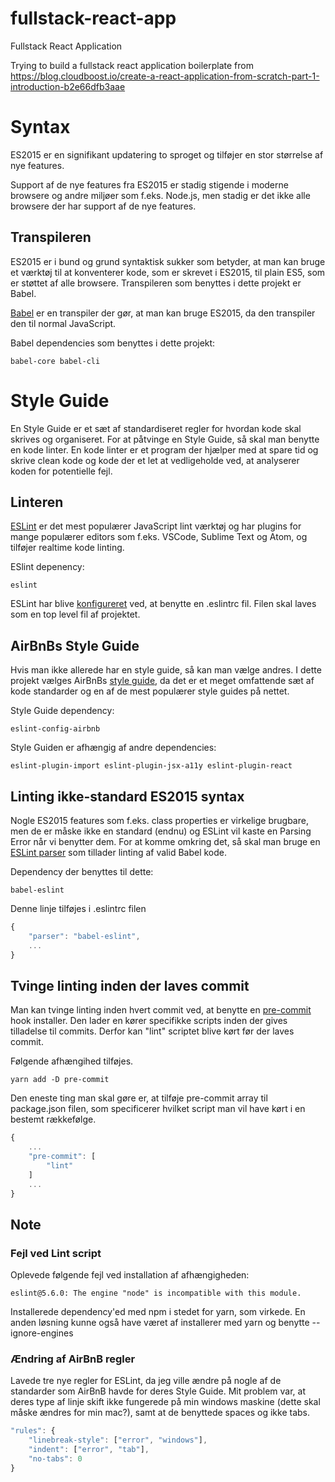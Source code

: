 # fullstack-react-app
Fullstack React Application

Trying to build a fullstack react application boilerplate from https://blog.cloudboost.io/create-a-react-application-from-scratch-part-1-introduction-b2e66dfb3aae

# Syntax
ES2015 er en signifikant updatering to sproget og tilføjer en stor størrelse af nye features. 

Support af de nye features fra ES2015 er stadig stigende i moderne browsere og andre miljøer som f.eks. Node.js, men stadig er det ikke alle browsere der har support af de nye features.

## Transpileren
ES2015 er i bund og grund syntaktisk sukker som betyder, at man kan bruge et værktøj til at konventerer kode, som er skrevet i ES2015, til plain ES5, som er støttet af alle browsere. Transpileren som benyttes i dette projekt er Babel.

[Babel](https://babeljs.io/) er en transpiler der gør, at man kan bruge ES2015, da den transpiler den til normal JavaScript.

Babel dependencies som benyttes i dette projekt:
```
babel-core babel-cli
```

# Style Guide
En Style Guide er et sæt af standardiseret regler for hvordan kode skal skrives og organiseret. For at påtvinge en Style Guide, så skal man benytte en kode linter. En kode linter er et program der hjælper med at spare tid og skrive clean kode og kode der et let at vedligeholde ved, at analyserer koden for potentielle fejl.

## Linteren
[ESLint](https://eslint.org/) er det mest populærer JavaScript lint værktøj og har plugins for mange populærer editors som f.eks. VSCode, Sublime Text og Atom, og tilføjer realtime kode linting.

ESlint depenency:
```
eslint
```

ESLint har blive [konfigureret](https://eslint.org/docs/user-guide/configuring) ved, at benytte en .eslintrc fil. Filen skal laves som en top level fil af projektet.

## AirBnBs Style Guide
Hvis man ikke allerede har en style guide, så kan man vælge andres. I dette projekt vælges AirBnBs [style guide](https://github.com/airbnb/javascript), da det er et meget omfattende sæt af kode standarder og en af de mest populærer style guides på nettet.

Style Guide dependency:
```
eslint-config-airbnb
```

Style Guiden er afhængig af andre dependencies:
```
eslint-plugin-import eslint-plugin-jsx-a11y eslint-plugin-react
```

## Linting ikke-standard ES2015 syntax
Nogle ES2015 features som f.eks. class properties er virkelige brugbare, men de er måske ikke en standard (endnu) og ESLint vil kaste en Parsing Error når vi benytter dem. For at komme omkring det, så skal man bruge en [ESLint parser](https://github.com/babel/babel-eslint) som tillader linting af valid Babel kode.

Dependency der benyttes til dette:
```
babel-eslint
```

Denne linje tilføjes i .eslintrc filen
```javascript
{
    "parser": "babel-eslint",
    ...
}
```

## Tvinge linting inden der laves commit
Man kan tvinge linting inden hvert commit ved, at benytte en [pre-commit](https://www.npmjs.com/package/pre-commit) hook installer. Den lader en kører specifikke scripts inden der gives tilladelse til commits. Derfor kan "lint" scriptet blive kørt før der laves commit.

Følgende afhængihed tilføjes.
```
yarn add -D pre-commit
```

Den eneste ting man skal gøre er, at tilføje pre-commit array til package.json filen, som specificerer hvilket script man vil have kørt i en bestemt rækkefølge.
```javascript
{
	...
	"pre-commit": [
		"lint"
	]
	...
}
````

## Note

### Fejl ved Lint script
Oplevede følgende fejl ved installation af afhængigheden:
```
eslint@5.6.0: The engine "node" is incompatible with this module.
```

Installerede dependency'ed med npm i stedet for yarn, som virkede. En anden løsning kunne også have været af installerer med yarn og benytte --ignore-engines

### Ændring af AirBnB regler
Lavede tre nye regler for ESLint, da jeg ville ændre på nogle af de standarder som AirBnB havde for deres Style Guide. Mit problem var, at deres type af linje skift ikke fungerede på min windows maskine (dette skal måske ændres for min mac?), samt at de benyttede spaces og ikke tabs.
```javascript
"rules": {
	"linebreak-style": ["error", "windows"],
	"indent": ["error", "tab"],
	"no-tabs": 0
}
```